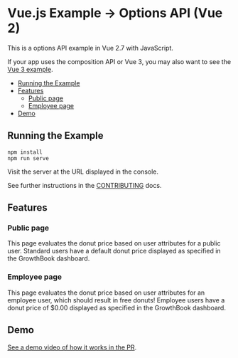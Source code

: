 # Vue.js Example &rarr; Options API (Vue 2)

This is a options API example in Vue 2.7 with JavaScript.

If your app uses the composition API or Vue 3, you may also want to see the [Vue 3 example](https://github.com/growthbook/examples/tree/main/javascript-vue-options).

- [Running the Example](#running-the-example)
- [Features](#features)
  - [Public page](#public-page)
  - [Employee page](#employee-page)
- [Demo](#demo)


## Running the Example

    npm install
    npm run serve

Visit the server at the URL displayed in the console.

See further instructions in the [CONTRIBUTING](CONTRIBUTING.md) docs.


## Features


### Public page

This page evaluates the donut price based on user attributes for a public user. Standard users have a default donut price displayed as specified in the GrowthBook dashboard.


### Employee page

This page evaluates the donut price based on user attributes for an employee user, which should result in free donuts! Employee users have a donut price of $0.00 displayed as specified in the GrowthBook dashboard.


## Demo

[See a demo video of how it works in the PR](https://github.com/growthbook/examples/pull/14).

